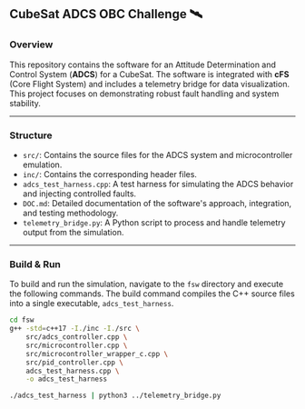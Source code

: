 ## **CubeSat ADCS OBC Challenge** 🛰️

### **Overview**
This repository contains the software for an Attitude Determination and Control System (**ADCS**) for a CubeSat. The software is integrated with **cFS** (Core Flight System) and includes a telemetry bridge for data visualization. This project focuses on demonstrating robust fault handling and system stability.

***

### **Structure**
* `src/`: Contains the source files for the ADCS system and microcontroller emulation.
* `inc/`: Contains the corresponding header files.
* `adcs_test_harness.cpp`: A test harness for simulating the ADCS behavior and injecting controlled faults.
* `DOC.md`: Detailed documentation of the software's approach, integration, and testing methodology.
* `telemetry_bridge.py`: A Python script to process and handle telemetry output from the simulation.

***

### **Build & Run**
To build and run the simulation, navigate to the `fsw` directory and execute the following commands. The build command compiles the C++ source files into a single executable, `adcs_test_harness`.

```bash
cd fsw
g++ -std=c++17 -I./inc -I./src \
    src/adcs_controller.cpp \
    src/microcontroller.cpp \
    src/microcontroller_wrapper_c.cpp \
    src/pid_controller.cpp \
    adcs_test_harness.cpp \
    -o adcs_test_harness

./adcs_test_harness | python3 ../telemetry_bridge.py
